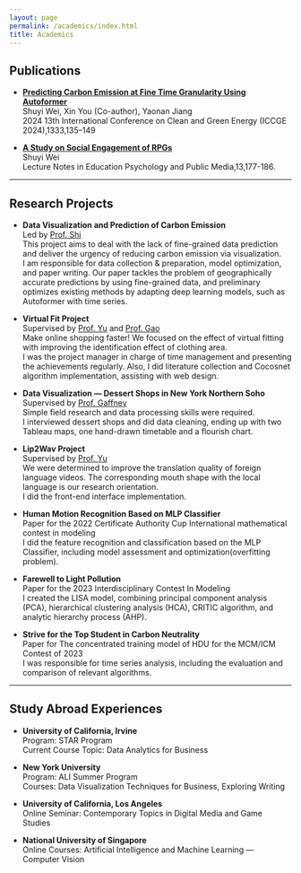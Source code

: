 ```yaml
---
layout: page
permalink: /academics/index.html
title: Academics
---
```



## Publications

- [**Predicting Carbon Emission at Fine Time Granularity Using Autoformer**](https://link.springer.com/chapter/10.1007/978-981-96-1812-5_13)<br>Shuyi Wei, Xin You (Co-author), Yaonan Jiang<br>2024 13th International Conference on Clean and Green Energy (ICCGE 2024),1333,135–149<br>

- [**A Study on Social Engagement of RPGs**](https://doi.org/10.54254/2753-7048/13/20230879)<br>Shuyi Wei<br>Lecture Notes in Education Psychology and Public 
Media,13,177-186. <br>


---

## Research Projects

- **Data Visualization and Prediction of Carbon Emission**<br>Led by [Prof. Shi](https://faculty.hdu.edu.cn/jsjxy/sxy2/main.htm)<br>This project aims to deal with the lack of fine-grained data prediction and deliver the urgency of reducing carbon emission via visualization.<br>I am responsible for data collection & preparation, model optimization, and paper writing. Our paper tackles the problem of geographically accurate predictions by using fine-grained data, and preliminary optimizes existing methods by adapting deep learning models, such as Autoformer with time series.<br>

- **Virtual Fit Project**<br>Supervised by [Prof. Yu](https://computer.hdu.edu.cn/2021/1217/c6770a140242/page.htm) and [Prof. Gao](https://hz.xidian.edu.cn/info/1286/5200.htm)<br>Make online shopping faster! We focused on the effect of virtual fitting with improving the identification effect of clothing area.<br>I was the project manager in charge of time management and presenting the achievements regularly. Also, I did literature collection and Cocosnet algorithm implementation, assisting with web design.<br>

- **Data Visualization — Dessert Shops in New York Northern Soho**<br>Supervised by [Prof. Gaffney](https://www.sps.nyu.edu/homepage/academics/faculty-directory/20072-christopher-t-gaffney.html#about20072)<br>Simple field research and data processing skills were required.<br>I interviewed dessert shops and did data cleaning, ending up with two Tableau maps, one hand-drawn timetable and a flourish chart.<br>

- **Lip2Wav Project**<br>Supervised by [Prof. Yu](https://computer.hdu.edu.cn/2021/1217/c6770a140242/page.htm)<br>We were determined to improve the translation quality of foreign language videos. The corresponding mouth shape with the local language is our research orientation.<br>I did the front-end interface implementation.<br>

- **Human Motion Recognition Based on MLP Classifier**<br>Paper for the 2022 Certificate Authority Cup International mathematical contest in modeling<br>I did the feature recognition and classification based on the MLP Classifier, including model assessment and optimization(overfitting problem).<br>

- **Farewell to Light Pollution**<br>Paper for the 2023 Interdisciplinary Contest In Modeling<br>I created the LISA model, combining principal component analysis (PCA), hierarchical clustering analysis (HCA), CRITIC algorithm, and analytic hierarchy process (AHP).<br>

- **Strive for the Top Student in Carbon Neutrality**<br>Paper for The concentrated training model of HDU for the MCM/ICM Contest of 2023<br>I was responsible for time series analysis, including the evaluation and comparison of relevant algorithms.<br>


---

## Study Abroad Experiences

- **University of California, Irvine**<br>Program: STAR Program<br>Current Course Topic: Data Analytics for Business<br>

- **New York University**<br>Program: ALI Summer Program<br>Courses: Data Visualization Techniques for Business, Exploring Writing<br>

- **University of California, Los Angeles**<br>Online Seminar: Contemporary Topics in Digital Media and Game Studies<br>

- **National University of Singapore**<br>Online Courses: Artificial Intelligence and Machine Learning — Computer Vision<br>

